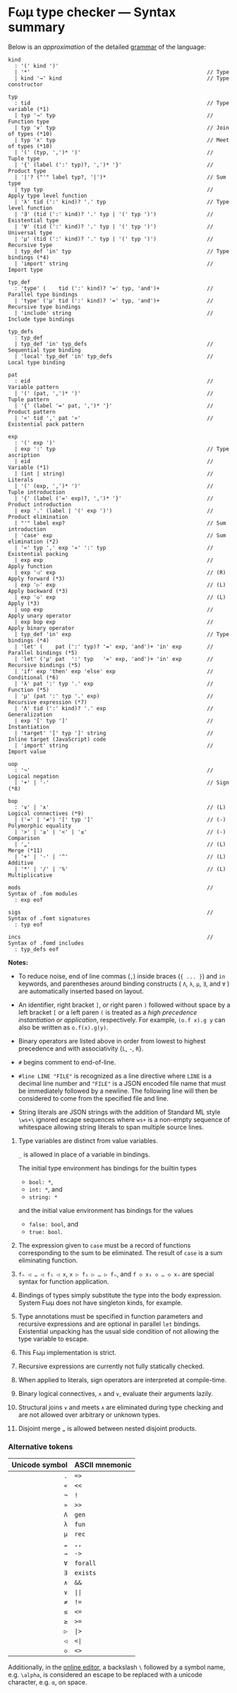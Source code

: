 # Fωμ type checker &mdash; Syntax summary

Below is an _approximation_ of the detailed
[grammar](src/main/FomParser/Grammar.mly) of the language:

```g4
kind
  : '(' kind ')'
  | '*'                                                        // Type
  | kind '→' kind                                              // Type constructor

typ
  : tid                                                        // Type variable (*1)
  | typ '→' typ                                                // Function type
  | typ '∨' typ                                                // Join of types (*10)
  | typ '∧' typ                                                // Meet of types (*10)
  | '(' (typ, ',')* ')'                                        // Tuple type
  | '{' (label (':' typ)?, ',')* '}'                           // Product type
  | '|'? ("'" label typ?, '|')*                                // Sum type
  | typ typ                                                    // Apply type level function
  | 'λ' tid (':' kind)? '.' typ                                // Type level function
  | '∃' (tid (':' kind)? '.' typ | '(' typ ')')                // Existential type
  | '∀' (tid (':' kind)? '.' typ | '(' typ ')')                // Universal type
  | 'μ' (tid (':' kind)? '.' typ | '(' typ ')')                // Recursive type
  | typ_def 'in' typ                                           // Type bindings (*4)
  | 'import' string                                            // Import type

typ_def
  : 'type' (    tid (':' kind)? '=' typ, 'and')+               // Parallel type bindings
  | 'type' ('μ' tid (':' kind)? '=' typ, 'and')+               // Recursive type bindings
  | 'include' string                                           // Include type bindings

typ_defs
  : typ_def
  | typ_def 'in' typ_defs                                      // Sequential type binding
  | 'local' typ_def 'in' typ_defs                              // Local type binding

pat
  : eid                                                        // Variable pattern
  | '(' (pat, ',')* ')'                                        // Tuple pattern
  | '{' (label '=' pat, ',')* '}'                              // Product pattern
  | '«' tid ',' pat '»'                                        // Existential pack pattern

exp
  : '(' exp ')'
  | exp ':' typ                                                // Type ascription
  | eid                                                        // Variable (*1)
  | (int | string)                                             // Literals
  | '(' (exp, ',')* ')'                                        // Tuple introduction
  | '{' (label ('=' exp)?, ',')* '}'                           // Product introduction
  | exp '.' (label | '(' exp ')')                              // Product elimination
  | "'" label exp?                                             // Sum introduction
  | 'case' exp                                                 // Sum elimination (*2)
  | '«' typ ',' exp '»' ':' typ                                // Existential packing
  | exp exp                                                    // Apply function
  | exp '◁' exp                                                // (R) Apply forward (*3)
  | exp '▷' exp                                                // (L) Apply backward (*3)
  | exp '◇' exp                                                // (L) Apply (*3)
  | uop exp                                                    // Apply unary operator
  | exp bop exp                                                // Apply binary operator
  | typ_def 'in' exp                                           // Type bindings (*4)
  | 'let' (    pat (':' typ)? '=' exp, 'and')+ 'in' exp        // Parallel bindings (*5)
  | 'let' ('μ' pat  ':' typ   '=' exp, 'and')+ 'in' exp        // Recursive bindings (*5)
  | 'if' exp 'then' exp 'else' exp                             // Conditional (*6)
  | 'λ' pat ':' typ '.' exp                                    // Function (*5)
  | 'μ' (pat ':' typ '.' exp)                                  // Recursive expression (*7)
  | 'Λ' tid (':' kind)? '.' exp                                // Generalization
  | exp '[' typ ']'                                            // Instantiation
  | 'target' '[' typ ']' string                                // Inline target (JavaScript) code
  | 'import' string                                            // Import value

uop
  : '¬'                                                        // Logical negation
  | '+' | '-'                                                  // Sign (*8)

bop
  : '∨' | '∧'                                                  // (L) Logical connectives (*9)
  | ('=' | '≠') '[' typ ']'                                    // (-) Polymorphic equality
  | '>' | '≥' | '<' | '≤'                                      // (-) Comparison
  | '„'                                                        // (L) Merge (*11)
  | '+' | '-' | '^'                                            // (L) Additive
  | '*' | '/' | '%'                                            // (L) Multiplicative

mods                                                           // Syntax of .fom modules
  : exp eof

sigs                                                           // Syntax of .fomt signatures
  : typ eof

incs                                                           // Syntax of .fomd includes
  : typ_defs eof
```

**Notes:**

- To reduce noise, end of line commas (`,`) inside braces (`{ ... }`) and `in`
  keywords, and parentheses around binding constructs ( `Λ`, `λ`, `μ`, `∃`, and
  `∀` ) are automatically inserted based on layout.

- An identifier, right bracket `]`, or right paren `)` followed without space by
  a left bracket `[` or a left paren `(` is treated as a _high precedence
  instantiation or application_, respectively. For example, `(o.f x).g y` can
  also be written as `o.f(x).g(y)`.

- Binary operators are listed above in order from lowest to highest precedence
  and with associativity {`L`, `-`, `R`}.

- `#` begins comment to end-of-line.

- `#line LINE "FILE"` is recognized as a line directive where `LINE` is a
  decimal line number and `"FILE"` is a JSON encoded file name that must be
  immediately followed by a newline. The following line will then be considered
  to come from the specified file and line.

- String literals are JSON strings with the addition of Standard ML style
  `\ws+\` ignored escape sequences where `ws+` is a non-empty sequence of
  whitespace allowing string literals to span multiple source lines.

1. Type variables are distinct from value variables.

   `_` is allowed in place of a variable in bindings.

   The initial type environment has bindings for the builtin types

   - `bool: *`,
   - `int: *`, and
   - `string: *`

   and the initial value environment has bindings for the values

   - `false: bool`, and
   - `true: bool`.

2. The expression given to `case` must be a record of functions corresponding to
   the sum to be eliminated. The result of `case` is a sum eliminating function.

3. `fₙ ◁ … ◁ f₁ ◁ x`, `x ▷ f₁ ▷ … ▷ fₙ`, and `f ◇ x₁ ◇ … ◇ xₙ` are special
   syntax for function application.

4. Bindings of types simply substitute the type into the body expression. System
   Fωμ does not have singleton kinds, for example.

5. Type annotations must be specified in function parameters and recursive
   expressions and are optional in parallel `let` bindings. Existential
   unpacking has the usual side condition of not allowing the type variable to
   escape.

6. This Fωμ implementation is strict.

7. Recursive expressions are currently not fully statically checked.

8. When applied to literals, sign operators are interpreted at compile-time.

9. Binary logical connectives, `∧` and `∨`, evaluate their arguments lazily.

10. Structural joins `∨` and meets `∧` are eliminated during type checking and
    are not allowed over arbitrary or unknown types.

11. Disjoint merge `„` is allowed between nested disjoint products.

### Alternative tokens

| Unicode symbol | ASCII mnemonic            |
| -------------: | :------------------------ |
|            `.` | `=>`                      |
|            `«` | `<<`                      |
|            `¬` | `!`                       |
|            `»` | `>>`                      |
|            `Λ` | `gen`                     |
|            `λ` | `fun`                     |
|            `μ` | `rec`                     |
|            `„` | `,,`                      |
|            `→` | `->`                      |
|            `∀` | `forall`                  |
|            `∃` | `exists`                  |
|            `∧` | `&&`                      |
|            `∨` | <code>&#124;&#124;</code> |
|            `≠` | `!=`                      |
|            `≤` | `<=`                      |
|            `≥` | `>=`                      |
|            `▷` | <code>&#124;&gt;</code>   |
|            `◁` | <code>&lt;&#124;</code>   |
|            `◇` | `<>`                      |

Additionally, in the [online editor](https://polytypic.github.io/f-omega-mu/), a
backslash `\` followed by a symbol name, e.g. `\alpha`, is considered an escape
to be replaced with a unicode character, e.g. `α`, on space.
